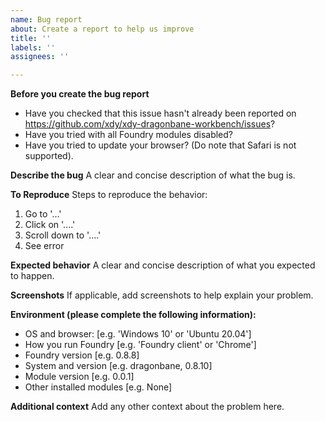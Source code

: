 ```yaml
---
name: Bug report
about: Create a report to help us improve
title: ''
labels: ''
assignees: ''

---
```


**Before you create the bug report**

* Have you checked that this issue hasn't already been reported on https://github.com/xdy/xdy-dragonbane-workbench/issues?
* Have you tried with all Foundry modules disabled?
* Have you tried to update your browser? (Do note that Safari is not supported).

**Describe the bug**
A clear and concise description of what the bug is.

**To Reproduce**
Steps to reproduce the behavior:

1. Go to '...'
2. Click on '....'
3. Scroll down to '....'
4. See error

**Expected behavior**
A clear and concise description of what you expected to happen.

**Screenshots**
If applicable, add screenshots to help explain your problem.

**Environment (please complete the following information):**

- OS and browser: [e.g. 'Windows 10' or 'Ubuntu 20.04']
- How you run Foundry [e.g. 'Foundry client' or 'Chrome']
- Foundry version [e.g. 0.8.8]
- System and version [e.g. dragonbane, 0.8.10]
- Module version [e.g. 0.0.1]
- Other installed modules [e.g. None]

**Additional context**
Add any other context about the problem here.

